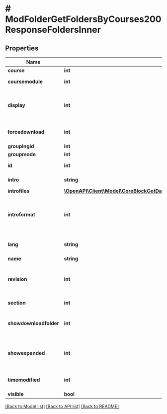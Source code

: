 # # ModFolderGetFoldersByCourses200ResponseFoldersInner

## Properties

Name | Type | Description | Notes
------------ | ------------- | ------------- | -------------
**course** | **int** | Course id | [optional]
**coursemodule** | **int** | Course module id | [optional]
**display** | **int** | Display type of folder contents on a separate page or inline | [optional] [default to null]
**forcedownload** | **int** | Whether file download is forced | [optional] [default to null]
**groupingid** | **int** | Group id | [optional]
**groupmode** | **int** | Group mode | [optional]
**id** | **int** | Activity instance id | [optional]
**intro** | **string** | Activity introduction | [optional]
**introfiles** | [**\OpenAPI\Client\Model\CoreBlockGetDashboardBlocks200ResponseBlocksInnerContentsFilesInner[]**](CoreBlockGetDashboardBlocks200ResponseBlocksInnerContentsFilesInner.md) |  | [optional]
**introformat** | **int** | intro format (1 &#x3D; HTML, 0 &#x3D; MOODLE, 2 &#x3D; PLAIN, or 4 &#x3D; MARKDOWN) | [optional]
**lang** | **string** | Forced activity language | [optional]
**name** | **string** | Activity name | [optional]
**revision** | **int** | Incremented when after each file changes, to avoid cache | [optional] [default to null]
**section** | **int** | Course section id | [optional]
**showdownloadfolder** | **int** | Whether to show the download folder button | [optional] [default to null]
**showexpanded** | **int** | 1 &#x3D; expanded, 0 &#x3D; collapsed for sub-folders | [optional] [default to null]
**timemodified** | **int** | Last time the folder was modified | [optional] [default to null]
**visible** | **bool** | Visible | [optional]

[[Back to Model list]](../../README.md#models) [[Back to API list]](../../README.md#endpoints) [[Back to README]](../../README.md)
